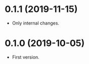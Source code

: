 0.1.1 (2019-11-15)
==================

  * Only internal changes.


0.1.0 (2019-10-05)
==================

  * First version.

